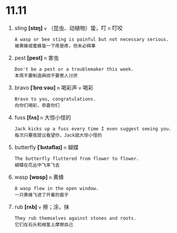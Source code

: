 # 11.11










1. sting **[stɪŋ]** `v` （昆虫、动植物）蛰，叮 `n` 叮咬
    ```
    A wasp or bee sting is painful but not necessary serious.
    被黄蜂或蜜蜂蛰一下疼是疼，但未必碍事
    ```

2. pest **[pest]** `n` 害虫
    ```
    Don't be a pest or a troublemaker this week.
    本周不要制造麻烦不要惹人讨厌
    ```

3. bravo **[ˈbrɑːvəʊ]** `n` 喝彩声 `v` 喝彩
    ```
    Bravo to you, congratulations.
    向你们喝彩，恭喜你们
    ```

4. fuss **[fʌs]** `n` 大惊小怪的
    ```
    Jack kicks up a fuss every time I even suggest seeing you.
    每次只要我提议看望你，Jack就大惊小怪的
    ```

5. butterfly **[ˈbʌtəflaɪ]** `n` 蝴蝶
    ```
    The butterfly fluttered from flower to flower.
    蝴蝶在花丛中飞来飞去
    ```

6. wasp **[wɒsp]** `n` 黄蜂
    ```
    A wasp flew in the open window.
    一只黄蜂飞进了开着的窗子
    ```

7. rub **[rʌb]** `v` 擦；涂，抹
    ```
    They rub themselves against stones and roots.
    它们在石头和根茎上摩擦自己
    ```

